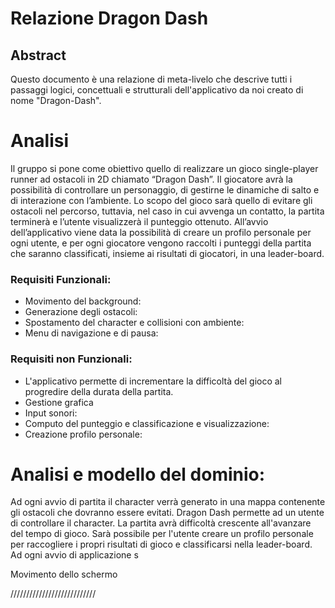 # Relazione Dragon Dash

## Abstract
Questo documento è una relazione di meta-livelo che descrive tutti i passaggi logici, concettuali e strutturali dell'applicativo da noi creato di nome "Dragon-Dash". 


# Analisi
Il gruppo si pone come obiettivo quello di realizzare un gioco single-player runner ad ostacoli in 2D chiamato “Dragon Dash”.
Il giocatore avrà la possibilità di controllare un personaggio, di gestirne le dinamiche di salto e di interazione con l’ambiente. 
Lo scopo del gioco sarà quello di evitare gli ostacoli nel percorso, tuttavia, nel caso in cui avvenga un contatto, la partita terminerà e l’utente visualizzerà il punteggio ottenuto.
All’avvio dell’applicativo viene data la possibilità di creare un profilo personale per ogni utente, e per ogni giocatore vengono raccolti i punteggi della partita che saranno classificati, insieme ai risultati di giocatori, in una leader-board.

### Requisiti Funzionali:
- Movimento del background:
- Generazione degli ostacoli: 
- Spostamento del character e collisioni con ambiente:
- Menu di navigazione e di pausa:

### Requisiti non Funzionali:
- L'applicativo permette di incrementare la difficoltà del gioco al progredire della durata della partita. 
- Gestione grafica
- Input sonori:
- Computo del punteggio e classificazione e visualizzazione:
- Creazione profilo personale:

# Analisi e modello del dominio:

Ad ogni avvio di partita il character verrà generato in una mappa contenente gli ostacoli che dovranno essere evitati. Dragon Dash permette ad un utente di controllare il character. La partita avrà difficoltà crescente all'avanzare del tempo di gioco. Sarà possibile per l'utente creare un profilo personale per raccogliere i propri risultati di gioco e classificarsi nella leader-board. Ad ogni avvio di applicazione s

Movimento dello schermo


///////////////////////////


